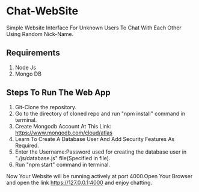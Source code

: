 # Chat-WebSite
Simple Website Interface For Unknown Users To Chat With Each Other Using Random Nick-Name.

## Requirements
1. Node Js
2. Mongo DB

## Steps To Run The Web App
1. Git-Clone the repository.
2. Go to the directory of cloned repo and run "npm install" command in terminal.
3. Create Mongodb Account At This Link: https://www.mongodb.com/cloud/atlas
4. Learn To Create A Database User And Add Security Features As Required.
5. Enter the Username:Password used for creating the database user in "./js/database.js" file(Specified in file).
6. Run "npm start" command in terminal.

Now Your Website will be running actively at port 4000.Open Your Browser and open the link https://127.0.0.1:4000 and enjoy chatting.
